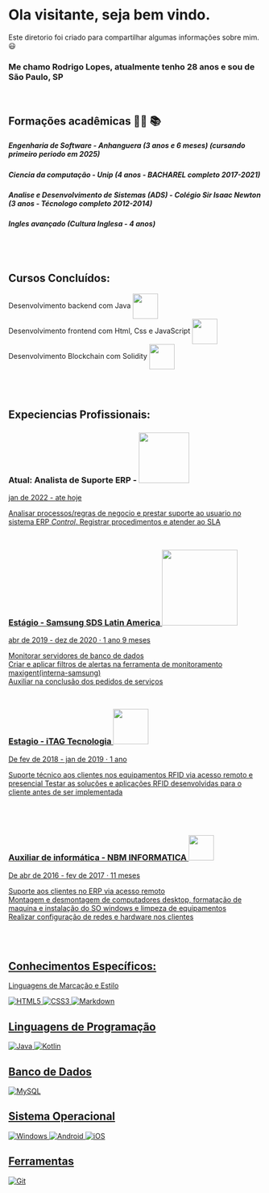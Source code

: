 # Ola visitante, seja bem vindo.
Este diretorio foi criado para compartilhar algumas informações sobre mim. 😃
<br>

###  Me chamo **Rodrigo Lopes, atualmente tenho 28 anos e sou de São Paulo, SP**
<br>

## Formações acadêmicas 🧑‍🎓 📚
##### Engenharia de Software - Anhanguera (3 anos e 6 meses) (cursando primeiro periodo em 2025)
##### Ciencia da computação - Unip (4 anos - BACHAREL completo 2017-2021)
##### Analise e Desenvolvimento de Sistemas (ADS) - Colégio Sir Isaac Newton (3 anos - Técnologo completo 2012-2014)
##### Ingles avançado  (Cultura Inglesa - 4 anos)
<br><br>

## Cursos Concluídos:
Desenvolvimento backend com Java                    <img src="https://github.com/user-attachments/assets/dfbe4fca-f0fe-498e-bbf2-8321ccec464d" width="50px" align="center"> <br>
Desenvolvimento frontend com Html, Css e JavaScript <img src="https://github.com/user-attachments/assets/2c6cf035-c3e5-4c19-8136-dd4467554059" width="50px" align="center"> <br>
Desenvolvimento Blockchain com Solidity             <img src="https://github.com/user-attachments/assets/a61d393d-4dde-4877-a45e-2b59bdd6e706" width="50px" align="center"> <br>

<br><br>

## Expeciencias Profissionais: 

### Atual: Analista de Suporte ERP - <a href="https://linkedby.com.br/"> <img src="https://github.com/user-attachments/assets/dfcff2d8-17a6-4711-8455-48969fd7df34" width="100px">

jan de 2022 - ate hoje

Analisar processos/regras de negocio e prestar suporte ao usuario no sistema ERP *Control*.
Registrar procedimentos e atender ao SLA
<br><br>
##
### Estágio - Samsung SDS Latin America <a href="https://www.samsungsds.com/la/index.html"><img src="https://github.com/user-attachments/assets/1f95a853-f026-45cb-b7b7-d7b7b014a50c" width="150px">

abr de 2019 - dez de 2020 · 1 ano 9 meses

Monitorar servidores de banco de dados <br>
Criar e aplicar filtros de alertas na ferramenta de monitoramento maxigent(interna-samsung) <br>
Auxiliar na conclusão dos pedidos de serviços<br>
<br>

##
### Estagio - iTAG Tecnologia <a href="https://itagtecnologia.com.br/">  <img src="https://github.com/user-attachments/assets/3addbc54-6977-425e-b41e-6c6c1e475ac0" width="70px">

De fev de 2018 - jan de 2019 · 1 ano

Suporte técnico aos clientes nos equipamentos RFID via acesso remoto e presencial
Testar as soluções e aplicações RFID desenvolvidas para o cliente antes de ser implementada

 <br><br>
##
### Auxiliar de informática - NBM INFORMATICA <a href="https://www.nbmceasa.com/">        <img src="https://github.com/user-attachments/assets/fd5118e8-4c98-4ffe-bf1e-42cbf37c8a0b" width="50px">

De abr de 2016 - fev de 2017 · 11 meses

 Suporte aos clientes no ERP via acesso remoto <br>
 Montagem e desmontagem de computadores desktop, formatação de maquina e instalação do SO windows e limpeza de equipamentos <br>
 Realizar configuração de redes e hardware nos clientes <br>

<br><br>

## **Conhecimentos Específicos:**

 Linguagens de Marcação e Estilo

![HTML5](https://img.shields.io/badge/HTML5-E34F26?style=for-the-badge&logo=html5&logoColor=white)
![CSS3](https://img.shields.io/badge/CSS3-1572B6?style=for-the-badge&logo=css3&logoColor=white)
![Markdown](https://img.shields.io/badge/Markdown-000?style=for-the-badge&logo=markdown)



## Linguagens de Programação
![Java](https://img.shields.io/badge/java-%23ED8B00.svg?style=for-the-badge&logo=openjdk&logoColor=white)
![Kotlin](https://img.shields.io/badge/Kotlin-0095D5?&style=for-the-badge&logo=kotlin&logoColor=white)



## Banco de Dados

![MySQL](https://img.shields.io/badge/MySQL-00000F?style=for-the-badge&logo=mysql&logoColor=white)

## Sistema Operacional

![Windows](https://img.shields.io/badge/Windows-000?style=for-the-badge&logo=windows&logoColor=2CA5E0)
![Android](https://img.shields.io/badge/Android-3DDC84?style=for-the-badge&logo=android&logoColor=white)
![iOS](https://img.shields.io/badge/iOS-000000?style=for-the-badge&logo=ios&logoColor=white)


## Ferramentas
![Git](https://img.shields.io/badge/GIT-E44C30?style=for-the-badge&logo=git&logoColor=white)
